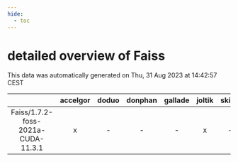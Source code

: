 ```yaml
---
hide:
  - toc
---
```


detailed overview of Faiss
==========================


This data was automatically generated on Thu, 31 Aug 2023 at 14:42:57 CEST  

| |accelgor|doduo|donphan|gallade|joltik|skitty|swalot|victini|
| :---: | :---: | :---: | :---: | :---: | :---: | :---: | :---: | :---: |
|Faiss/1.7.2-foss-2021a-CUDA-11.3.1|x|-|-|-|x|-|-|-|
